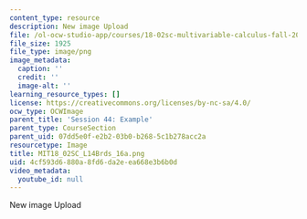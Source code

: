 ```yaml
---
content_type: resource
description: New image Upload
file: /ol-ocw-studio-app/courses/18-02sc-multivariable-calculus-fall-2010/4cf593d6880a8fd6da2eea668e3b6b0d_MIT18_02SC_L14Brds_16a.png
file_size: 1925
file_type: image/png
image_metadata:
  caption: ''
  credit: ''
  image-alt: ''
learning_resource_types: []
license: https://creativecommons.org/licenses/by-nc-sa/4.0/
ocw_type: OCWImage
parent_title: 'Session 44: Example'
parent_type: CourseSection
parent_uid: 07dd5e0f-e2b2-03b0-b268-5c1b278acc2a
resourcetype: Image
title: MIT18_02SC_L14Brds_16a.png
uid: 4cf593d6-880a-8fd6-da2e-ea668e3b6b0d
video_metadata:
  youtube_id: null
---
```

New image Upload